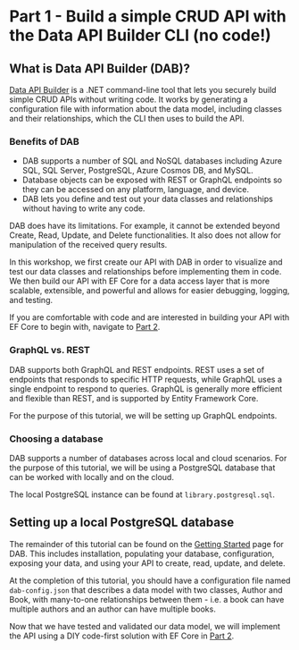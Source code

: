 # Part 1 - Build a simple CRUD API with the Data API Builder CLI (no code!)

## What is Data API Builder (DAB)?

[Data API Builder](https://devblogs.microsoft.com/cosmosdb/announcing-data-api-builder-for-azure-cosmos-db/) is a .NET command-line tool that lets you securely build simple CRUD APIs without writing code. It works by generating a configuration file with information about the data model, including classes and their relationships, which the CLI then uses to build the API.

### Benefits of DAB

- DAB supports a number of SQL and NoSQL databases including Azure SQL, SQL Server, PostgreSQL, Azure Cosmos DB, and MySQL.
- Database objects can be exposed with REST or GraphQL endpoints so they can be accessed on any platform, language, and device.
- DAB lets you define and test out your data classes and relationships without having to write any code.

DAB does have its limitations. For example, it cannot be extended beyond Create, Read, Update, and Delete functionalities. It also does not allow for manipulation of the received query results.

In this workshop, we first create our API with DAB in order to visualize and test our data classes and relationships before implementing them in code. We then build our API with EF Core for a data access layer that is more scalable, extensible, and powerful and allows for easier debugging, logging, and testing.

If you are comfortable with code and are interested in building your API with EF Core to begin with, navigate to [Part 2](part-2-efcore-debug-log-test/README.md).  

### GraphQL vs. REST

DAB supports both GraphQL and REST endpoints. REST uses a set of endpoints that responds to specific HTTP requests, while GraphQL uses a single endpoint to respond to queries. GraphQL is generally more efficient and flexible than REST, and is supported by Entity Framework Core.

For the purpose of this tutorial, we will be setting up GraphQL endpoints.

### Choosing a database

DAB supports a number of databases across local and cloud scenarios. For the purpose of this tutorial, we will be using a PostgreSQL database that can be worked with locally and on the cloud.

The local PostgreSQL instance can be found at `library.postgresql.sql`.

## Setting up a local PostgreSQL database

The remainder of this tutorial can be found on the [Getting Started](https://learn.microsoft.com/en-us/azure/data-api-builder/get-started/get-started-azure-postgresql) page for DAB. This includes installation, populating your database, configuration, exposing your data, and using your API to create, read, update, and delete.

At the completion of this tutorial, you should have a configuration file named `dab-config.json` that describes a data model with two classes, Author and Book, with many-to-one relationships between them - i.e. a book can have multiple authors and an author can have multiple books.

Now that we have tested and validated our data model, we will implement the API using a DIY code-first solution with EF Core in [Part 2](part-2-efcore-debug-log-test/README.md).